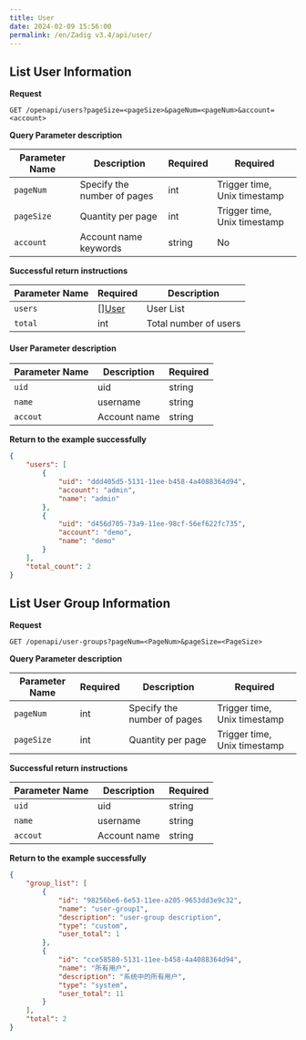```yaml
---
title: User
date: 2024-02-09 15:56:00
permalink: /en/Zadig v3.4/api/user/
---
```


## List User Information

**Request**

```
GET /openapi/users?pageSize=<pageSize>&pageNum=<pageNum>&account=<account>
```

**Query Parameter description**

|Parameter Name|Description|Required|Required|
|----------------|-------------------|---|---|
|`pageNum`  |Specify the number of pages|int|Trigger time, Unix timestamp|
|`pageSize` |Quantity per page| int|Trigger time, Unix timestamp|
|`account` |Account name keywords| string|No|


**Successful return instructions**

| Parameter Name     | Required                    | Description     |
| ---------- | ----------------------- | -------- |
| `users` | [][User](#user-1) | User List |
| `total`    | int                     | Total number of users |

<h4 id="!">User Parameter description</h4>

| Parameter Name          | Description                                                         | Required   |
| --------------- | ------------------------------------------------------------ | ------ |
| `uid`      |   uid                                                   | string |
| `name`     | username                                                     | string |
| `accout`   | Account name                                                         | string |

**Return to the example successfully**

```json
{
    "users": [
        {
            "uid": "ddd405d5-5131-11ee-b458-4a4088364d94",
            "account": "admin",
            "name": "admin"
        },
        {
            "uid": "d456d705-73a9-11ee-98cf-56ef622fc735",
            "account": "demo",
            "name": "demo"
        }
    ],
    "total_count": 2
}
```

## List User Group Information

**Request**

```
GET /openapi/user-groups?pageNum=<PageNum>&pageSize=<PageSize>
```

**Query Parameter description**

| Parameter Name        | Required   | Description     | Required |
| ------------- | ------ | -------- | ---- |
| `pageNum` | int | Specify the number of pages | Trigger time, Unix timestamp   |
| `pageSize` | int | Quantity per page | Trigger time, Unix timestamp   |


**Successful return instructions**

| Parameter Name          | Description                                                         | Required   |
| --------------- | ------------------------------------------------------------ | ------ |
| `uid`      |   uid                                                   | string |
| `name`     | username                                                     | string |
| `accout`   | Account name                                                         | string |

**Return to the example successfully**

```json
{
    "group_list": [
        {
            "id": "98256be6-6e53-11ee-a205-9653dd3e9c32",
            "name": "user-group1",
            "description": "user-group description",
            "type": "custom",
            "user_total": 1
        },
        {
            "id": "cce58580-5131-11ee-b458-4a4088364d94",
            "name": "所有用户",
            "description": "系统中的所有用户",
            "type": "system",
            "user_total": 11
        }
    ],
    "total": 2
}
```
